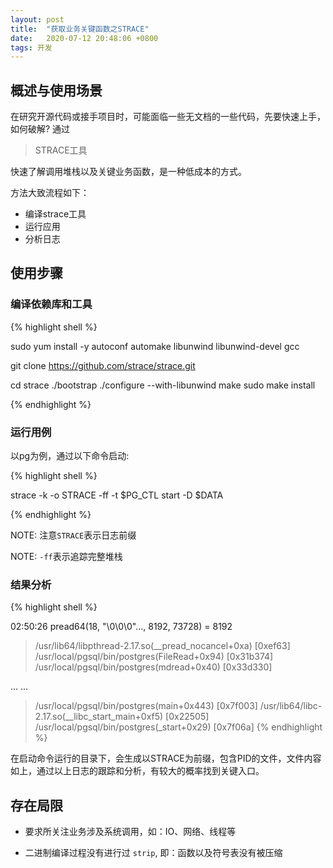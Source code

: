 ```yaml
---
layout: post
title:  "获取业务关键函数之STRACE"
date:   2020-07-12 20:48:06 +0800
tags: 开发
---
```


## 概述与使用场景

在研究开源代码或接手项目时，可能面临一些无文档的一些代码，先要快速上手，如何破解? 通过

> STRACE工具

快速了解调用堆栈以及关键业务函数，是一种低成本的方式。

方法大致流程如下：

- 编译strace工具
- 运行应用 
- 分析日志

## 使用步骤

### 编译依赖库和工具

{% highlight shell %}

sudo yum install -y autoconf automake libunwind libunwind-devel gcc

git clone https://github.com/strace/strace.git

cd strace
./bootstrap
./configure --with-libunwind
make
sudo make install

{% endhighlight %}

### 运行用例

以pg为例，通过以下命令启动:

{% highlight shell %}

strace -k -o STRACE -ff -t $PG_CTL start -D $DATA

{% endhighlight %}

NOTE: 注意`STRACE`表示日志前缀

NOTE: `-ff`表示追踪完整堆栈

### 结果分析

{% highlight shell %}

02:50:26 pread64(18, "\0\0\0"..., 8192, 73728) = 8192
 > /usr/lib64/libpthread-2.17.so(__pread_nocancel+0xa) [0xef63]
 > /usr/local/pgsql/bin/postgres(FileRead+0x94) [0x31b374]
 > /usr/local/pgsql/bin/postgres(mdread+0x40) [0x33d330]
 
 ... ... 
 
 > /usr/local/pgsql/bin/postgres(main+0x443) [0x7f003]
 > /usr/lib64/libc-2.17.so(__libc_start_main+0xf5) [0x22505]
 > /usr/local/pgsql/bin/postgres(_start+0x29) [0x7f06a]
{% endhighlight %}

在启动命令运行的目录下，会生成以STRACE为前缀，包含PID的文件，文件内容如上，通过以上日志的跟踪和分析，有较大的概率找到关键入口。

## 存在局限

- 要求所关注业务涉及系统调用，如：IO、网络、线程等

- 二进制编译过程没有进行过 `strip`, 即：函数以及符号表没有被压缩
